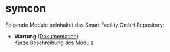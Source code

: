 # symcon
Folgende Module beinhaltet das Smart Facility GmbH Repository:

- __Wartung__ ([Dokumentation](Wartung))  
    Kurze Beschreibung des Moduls.
